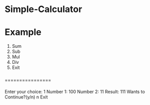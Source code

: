 # Simple-Calculator
# Example
1) Sum
2) Sub
3) Mul
4) Div
5) Exit
###
================
####
Enter your choice: 1
Number 1: 100
Number 2: 11
Result: 111
Wants to Continue?(y/n)
n
Exit
